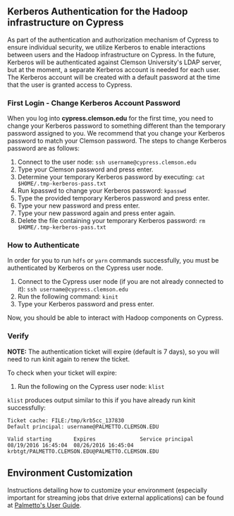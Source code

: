 
## Kerberos Authentication for the Hadoop infrastructure on Cypress

As part of the authentication and authorization mechanism of Cypress to ensure individual security, we utilize Kerberos to enable interactions between users and the Hadoop infrastructure on Cypress. In the future, Kerberos will be authenticated against Clemson University's LDAP server, but at the moment, a separate Kerberos account is needed for each user. The Kerberos account will be created with a default password at the time that the user is granted access to Cypress.

### First Login - Change Kerberos Account Password
When you log into **cypress.clemson.edu** for the first time, you need to change your Kerberos password to something different than the temporary password assigned to you. We recommend that you change your Kerberos password to match your Clemson password. The steps to change Kerberos password are as follows:

1. Connect to the user node: ```ssh username@cypress.clemson.edu```
2. Type your Clemson password and press enter.
3. Determine your temporary Kerberos password by executing: ```cat $HOME/.tmp-kerberos-pass.txt```
4. Run kpasswd to change your Kerberos password: ```kpasswd```
5. Type the provided temporary Kerberos password and press enter.
6. Type your new password and press enter.
7. Type your new password again and press enter again.
8. Delete the file containing your temporary Kerberos password: ```rm $HOME/.tmp-kerberos-pass.txt```

### How to Authenticate

In order for you to run ```hdfs``` or ```yarn``` commands successfully, you must be authenticated by Kerberos on the Cypress user node.

1. Connect to the Cypress user node (if you are not already connected to it): ```ssh username@cypress.clemson.edu```
2. Run the following command: ```kinit```
3. Type your Kerberos password and press enter.

Now, you should be able to interact with Hadoop components on Cypress.

### Verify

**NOTE:** The authentication ticket will expire (default is 7 days), so you will need to run kinit again to renew the ticket.

To check when your ticket will expire:

1. Run the following on the Cypress user node: ```klist```

```klist``` produces output similar to this if you have already run kinit successfully:

    Ticket cache: FILE:/tmp/krb5cc_137830
    Default principal: username@PALMETTO.CLEMSON.EDU

    Valid starting       Expires              Service principal
    08/19/2016 16:45:04  08/26/2016 16:45:04  krbtgt/PALMETTO.CLEMSON.EDU@PALMETTO.CLEMSON.EDU

## Environment Customization

Instructions detailing how to customize your environment (especially important for streaming jobs that drive external applications) can be found at <a href="https://www.palmetto.clemson.edu/palmetto/pages/userguide.html#software" target="_blank">Palmetto's User Guide</a>.

